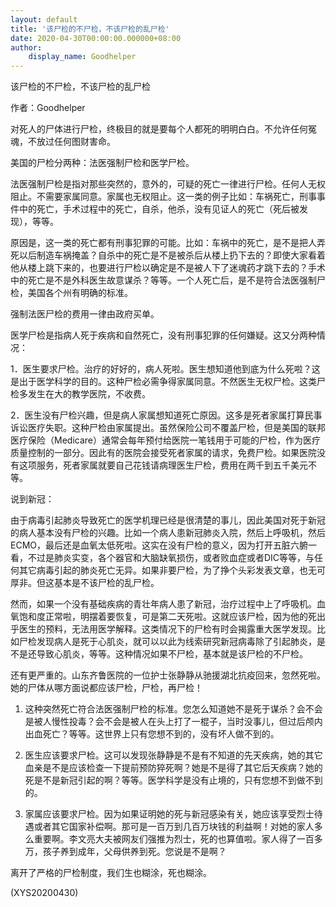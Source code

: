 ```yaml
---
layout: default
title: '该尸检的不尸检，不该尸检的乱尸检'
date: 2020-04-30T00:00:00.000000+08:00
author:
    display_name: Goodhelper
---
```


该尸检的不尸检，不该尸检的乱尸检

作者：Goodhelper

对死人的尸体进行尸检，终极目的就是要每个人都死的明明白白。不允许任何冤魂，不放过任何图财害命。

美国的尸检分两种：法医强制尸检和医学尸检。

法医强制尸检是指对那些突然的，意外的，可疑的死亡一律进行尸检。任何人无权阻止。不需要家属同意。家属也无权阻止。这一类的例子比如：车祸死亡，刑事事件中的死亡，手术过程中的死亡，自杀，他杀，没有见证人的死亡（死后被发现），等等。

原因是，这一类的死亡都有刑事犯罪的可能。比如：车祸中的死亡，是不是把人弄死以后制造车祸掩盖？自杀中的死亡是不是被杀后从楼上扔下去的？即使大家看着他从楼上跳下来的，也要进行尸检以确定是不是被人下了迷魂药才跳下去的？手术中的死亡是不是外科医生故意谋杀？等等。一个人死亡后，是不是符合法医强制尸检，美国各个州有明确的标准。

强制法医尸检的费用一律由政府买单。

医学尸检是指病人死于疾病和自然死亡，没有刑事犯罪的任何嫌疑。这又分两种情况：

1．医生要求尸检。治疗的好好的，病人死啦。医生想知道他到底为什么死啦？这是出于医学科学的目的。这种尸检必需争得家属同意。不然医生无权尸检。这类尸检多发生在大的教学医院，不收费。

2．医生没有尸检兴趣，但是病人家属想知道死亡原因。这多是死者家属打算民事诉讼医疗失职。这种尸检由家属提出。虽然保险公司不覆盖尸检，但是美国的联邦医疗保险（Medicare）通常会每年预付给医院一笔钱用于可能的尸检，作为医疗质量控制的一部分。因此有的医院会接受死者家属的请求，免费尸检。如果医院没有这项服务，死者家属就要自己花钱请病理医生尸检，费用在两千到五千美元不等。

说到新冠：

由于病毒引起肺炎导致死亡的医学机理已经是很清楚的事儿，因此美国对死于新冠的病人基本没有尸检的兴趣。比如一个病人患新冠肺炎入院，然后上呼吸机，然后ECMO，最后还是血氧太低死啦。这实在没有尸检的意义，因为打开五脏六腑一看，不过是肺炎实变，各个器官和大脑缺氧损伤，或者败血症或者DIC等等，与任何其它病毒引起的肺炎死亡无异。如果非要尸检，为了挣个头彩发表文章，也无可厚非。但这基本是不该尸检的乱尸检。

然而，如果一个没有基础疾病的青壮年病人患了新冠，治疗过程中上了呼吸机。血氧饱和度正常啦，明摆着要恢复，可是第二天死啦。这就应该尸检，因为他的死出乎医生的预料，无法用医学解释。这类情况下的尸检有时会揭露重大医学发现。比如尸检发现病人是死于心肌炎，就可以以此为线索研究新冠病毒除了引起肺炎，是不是还导致心肌炎，等等。这种情况如果不尸检，基本就是该尸检的不尸检。

还有更严重的。山东齐鲁医院的一位护士张静静从驰援湖北抗疫回来，忽然死啦。她的尸体从哪方面说都应该尸检，尸检，再尸检！

1. 这种突然死亡符合法医强制尸检的标准。您怎么知道她不是死于谋杀？会不会是被人慢性投毒？会不会是被人在头上打了一棍子，当时没事儿，但过后颅内出血死亡？等等。这世界上只有您想不到的，没有坏人做不到的。

2. 医生应该要求尸检。这可以发现张静静是不是有不知道的先天疾病，她的其它血亲是不是应该检查一下提前预防猝死啊？她是不是得了其它后天疾病？她的死是不是新冠引起的啊？等等。医学科学是没有止境的，只有您想不到做不到的。

3. 家属应该要求尸检。因为如果证明她的死与新冠感染有关，她应该享受烈士待遇或者其它国家补偿啊。那可是一百万到几百万块钱的利益啊！对她的家人多么重要啊。李文亮大夫被网友们强推为烈士，死的也算值啦。家人得了一百多万，孩子养到成年，父母供养到死。您说是不是啊？

离开了严格的尸检制度，我们生也糊涂，死也糊涂。

(XYS20200430)

